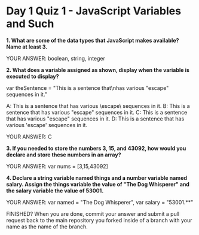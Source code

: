 # Day 1 Quiz 1 - JavaScript Variables and Such

**1. What are some of the data types that JavaScript makes available? Name at least 3.**

YOUR ANSWER: boolean, string, integer

**2. What does a variable assigned as shown, display when the variable is executed to display?**

var theSentence = "This is a sentence that\nhas various \"escape\" sequences in it."

A: This is a sentence that has various \escape\ sequences in it.
B: This is a sentence that has various "escape" sequences in it.
C: This is a sentence that
has various "escape" sequences in it.
D: This is a sentence that has various 'escape' sequences in it.

YOUR ANSWER: C

**3. If you needed to store the numbers 3, 15, and 43092, how would you declare and store these numbers in an array?**

YOUR ANSWER: var nums = [3,15,43092]

**4. Declare a string variable named things and a number variable named salary. Assign the things variable the value of "The Dog Whisperer" and the salary variable the value of 53001.**

YOUR ANSWER: var named = "The Dog Whisperer", var salary = "53001\.\*\*"

FINISHED? When you are done, commit your answer and submit a pull request back to the main repository you forked inside of a branch with your name as the name of the branch.
